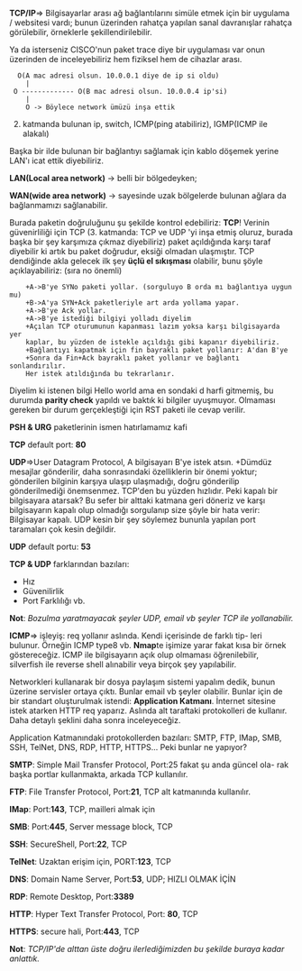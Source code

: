 **TCP/IP**=> Bilgisayarlar arası ağ bağlantılarını simüle etmek için bir uygulama / websitesi vardı; bunun üzerinden rahatça yapılan sanal davranışlar rahatça görülebilir, örneklerle şekillendirilebilir.

Ya da isterseniz CISCO'nun paket trace diye bir uygulaması var onun üzerinden de inceleyebiliriz hem fiziksel hem de cihazlar arası.

      O(A mac adresi olsun. 10.0.0.1 diye de ip si oldu)
        |
     O ------------- O(B mac adresi olsun. 10.0.0.4 ip'si)
        |
        O -> Böylece network ümüzü inşa ettik

2. katmanda bulunan ip, switch, ICMP(ping atabiliriz), IGMP(ICMP ile alakalı)

Başka bir ilde bulunan bir bağlantıyı sağlamak için kablo döşemek yerine LAN'ı icat ettik diyebiliriz.

**LAN(Local area network)** -> belli bir bölgedeyken;

**WAN(wide area network)** -> sayesinde uzak bölgelerde bulunan ağlara da bağlanmamızı sağlanabilir.

Burada paketin doğruluğunu şu şekilde kontrol edebiliriz: **TCP**!
    Verinin güvenirliliği için TCP (3. katmanda: TCP ve UDP 'yi inşa etmiş oluruz, burada başka bir şey karşımıza çıkmaz diyebiliriz) paket açıldığında karşı taraf diyebilir ki artık bu paket doğrudur, eksiği olmadan ulaşmıştır. TCP dendiğinde akla gelecek ilk şey **üçlü el sıkışması** olabilir, bunu şöyle açıklayabiliriz: (sıra no önemli)
	
        +A->B'ye SYNo paketi yollar. (sorguluyo B orda mı bağlantıya uygun mu)
        +B->A'ya SYN+Ack paketleriyle art arda yollama yapar.
		+A->B'ye Ack yollar.
		+A->B'ye istediği bilgiyi yolladı diyelim
		+Açılan TCP oturumunun kapanması lazım yoksa karşı bilgisayarda yer
		kaplar, bu yüzden de istekle açıldığı gibi kapanır diyebiliriz.
		+Bağlantıyı kapatmak için fin bayraklı paket yollanır: A'dan B'ye
		+Sonra da Fin+Ack bayraklı paket yollanır ve bağlantı sonlandırılır.
		Her istek atıldığında bu tekrarlanır.

Diyelim ki istenen bilgi Hello world ama en sondaki d harfi gitmemiş, bu durumda **parity check** yapıldı ve baktık ki bilgiler uyuşmuyor. Olmaması gereken bir durum gerçekleştiği için RST paketi ile cevap verilir.

**PSH & URG** paketlerinin ismen hatırlamamız kafi

**TCP** default port: **80**

**UDP**=>User Datagram Protocol, 
A bilgisayarı B'ye istek atsın.
    +Dümdüz mesajlar gönderilir, daha sonrasındaki özelliklerin bir önemi yoktur; gönderilen bilginin karşıya ulaşıp ulaşmadığı, doğru gönderilip gönderilmediği önemsenmez. TCP'den bu yüzden hızlıdır. Peki kapalı bir bilgisayara atarsak? Bu sefer bir alttaki katmana geri döneriz ve karşı bilgisayarın kapalı olup olmadığı sorgulanıp size şöyle bir hata verir: Bilgisayar kapalı. UDP kesin bir şey söylemez bununla yapılan port taramaları çok kesin değildir.

**UDP** default portu: **53**

**TCP & UDP** farklarından bazıları:
- Hız
- Güvenilirlik
- Port Farklılığı vb.

**Not**: *Bozulma yaratmayacak şeyler UDP, email vb şeyler TCP ile yollanabilir.*

**ICMP**=> işleyiş: req yollanır aslında. Kendi içerisinde de farklı tip-
leri bulunur. Örneğin ICMP type8 vb. **Nmap**te işimize yarar fakat kısa bir örnek göstereceğiz.
    ICMP ile bilgisayarın açık olup olmaması öğrenilebilir, silverfish ile reverse shell alınabilir veya birçok şey yapılabilir.

Networkleri kullanarak bir dosya paylaşım sistemi yapalım dedik, bunun üzerine servisler ortaya çıktı. Bunlar email vb şeyler olabilir. Bunlar için de bir standart oluşturulmak istendi: **Application Katmanı**. İnternet sitesine istek atarken HTTP req yaparız. Aslında alt taraftaki protokolleri de kullanır. Daha detaylı şeklini daha sonra inceleyeceğiz.

Application Katmanındaki protokollerden bazıları: SMTP, FTP, IMap, SMB, SSH, TelNet, DNS, RDP, HTTP, HTTPS... Peki bunlar ne yapıyor?

**SMTP**: Simple Mail Transfer Protocol, Port:25 fakat şu anda güncel ola-
rak başka portlar kullanmakta, arkada TCP kullanılır.

**FTP**: File Transfer Protocol, Port:**21**, TCP alt katmanında kullanılır.

**IMap**: Port:**143**, TCP, mailleri almak için

**SMB**: Port:**445**, Server message block, TCP

**SSH**: SecureShell, Port:**22**, TCP

**TelNet**: Uzaktan erişim için, PORT:**123**, TCP

**DNS**: Domain Name Server, Port:**53**, UDP; HIZLI OLMAK İÇİN

**RDP**: Remote Desktop, Port:**3389**

**HTTP**: Hyper Text Transfer Protocol, Port: **80**, TCP

**HTTPS**: secure hali, Port:**443**, TCP

**Not**: *TCP/IP'de alttan üste doğru ilerlediğimizden bu şekilde buraya kadar anlattık.*
